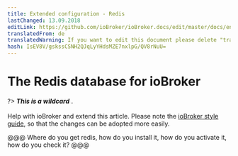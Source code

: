 ```yaml
---
title: Extended configuration - Redis
lastChanged: 13.09.2018
editLink: https://github.com/ioBroker/ioBroker.docs/edit/master/docs/en/config/redis.md
translatedFrom: de
translatedWarning: If you want to edit this document please delete "translatedFrom" field, elsewise this document will be translated automatically again
hash: IsEV8V/gskssCSNH2QJqLyYHdsMZE7nxlpG/QV8rNuU=
---
```

# The Redis database for ioBroker
?> ***This is a wildcard*** . <br><br> Help with ioBroker and extend this article. Please note the [ioBroker style guide](community/styleguidedoc), so that the changes can be adopted more easily.

@@@ Where do you get redis, how do you install it, how do you activate it, how do you check it? @@@